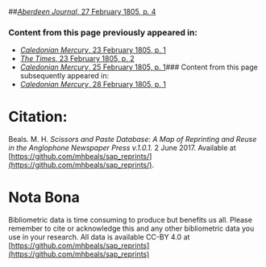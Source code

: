 ##[*Aberdeen Journal*, 27 February 1805, p. 4](https://mhbeals.github.io/sap_html/Aberdeen-Journal/Aberdeen-Journal-27-February-1805-p-4)

### Content from this page previously appeared in:
+ [*Caledonian Mercury*, 23 February 1805, p. 1](https://mhbeals.github.io/sap_html/Caledonian-Mercury/Caledonian-Mercury-23-February-1805-p-1)
+ [*The Times*, 23 February 1805, p. 2](https://mhbeals.github.io/sap_html/The-Times/The-Times-23-February-1805-p-2)
+ [*Caledonian Mercury*, 25 February 1805, p. 1](https://mhbeals.github.io/sap_html/Caledonian-Mercury/Caledonian-Mercury-25-February-1805-p-1)### Content from this page subsequently appeared in:
+ [*Caledonian Mercury*, 28 February 1805, p. 1](https://mhbeals.github.io/sap_html/Caledonian-Mercury/Caledonian-Mercury-28-February-1805-p-1)
                    
# Citation: 

Beals. M. H. *Scissors and Paste Database: A Map of Reprinting and Reuse in the Anglophone Newspaper Press v.1.0.1.* 2 June 2017. Available at [https://github.com/mhbeals/sap_reprints/](https://github.com/mhbeals/sap_reprints/). 
                    
# Nota Bona

Bibliometric data is time consuming to produce but benefits us all. Please remember to cite or acknowledge this and any other bibliometric data you use in your research. All data is available CC-BY 4.0 at [https://github.com/mhbeals/sap_reprints](https://github.com/mhbeals/sap_reprints)
